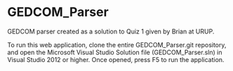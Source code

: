 # GEDCOM_Parser
GEDCOM parser created as a solution to Quiz 1 given by Brian at URUP.

To run this web application, clone the entire GEDCOM_Parser.git repository, and open the Microsoft Visual Studio Solution file (GEDCOM_Parser.sln) in Visual Studio 2012 or higher. Once opened, press F5 to run the application.
